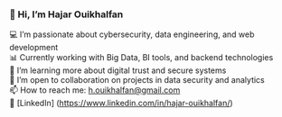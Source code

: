 ### 👋 Hi, I’m Hajar Ouikhalfan

💻 I’m passionate about cybersecurity, data engineering, and web development  
📊 Currently working with Big Data, BI tools, and backend technologies  
🌱 I’m learning more about digital trust and secure systems  
🤝 I’m open to collaboration on projects in data security and analytics  
📫 How to reach me: h.ouikhalfan@gmail.com  
🔗 [LinkedIn] (https://www.linkedin.com/in/hajar-ouikhalfan/)
